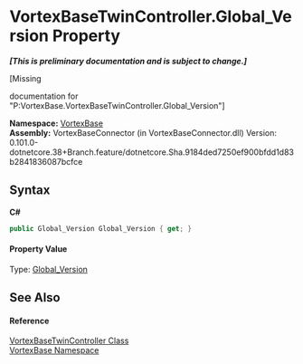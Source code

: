 # VortexBaseTwinController.Global_Version Property 
 _**\[This is preliminary documentation and is subject to change.\]**_

\[Missing <summary> documentation for "P:VortexBase.VortexBaseTwinController.Global_Version"\]

**Namespace:**&nbsp;<a href="N_VortexBase.md">VortexBase</a><br />**Assembly:**&nbsp;VortexBaseConnector (in VortexBaseConnector.dll) Version: 0.101.0-dotnetcore.38+Branch.feature/dotnetcore.Sha.9184ded7250ef900bfdd1d83b2841836087bcfce

## Syntax

**C#**<br />
``` C#
public Global_Version Global_Version { get; }
```


#### Property Value
Type: <a href="T_VortexBase_Global_Version.md">Global_Version</a>

## See Also


#### Reference
<a href="T_VortexBase_VortexBaseTwinController.md">VortexBaseTwinController Class</a><br /><a href="N_VortexBase.md">VortexBase Namespace</a><br />
